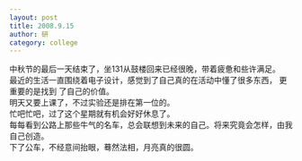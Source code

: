 ```yaml
---
layout: post
title: 2008.9.15
author: 研
category: college
---
```

中秋节的最后一天结束了，坐131从鼓楼回来已经很晚，带着疲惫和些许满足。  
最近的生活一直围绕着电子设计，感觉到了自己真的在活动中懂了很多东西， 更重要的是找到
了自己的价值。  
明天又要上课了，不过实验还是排在第一位的。  
忙吧忙吧，过了这个星期就有机会好好休息了。  
每每看到公路上那些牛气的名车，总会联想到未来的自己。将来究竟会怎样，由我
自己创造。  
下了公车，不经意间抬眼，蓦然法相，月亮真的很圆。